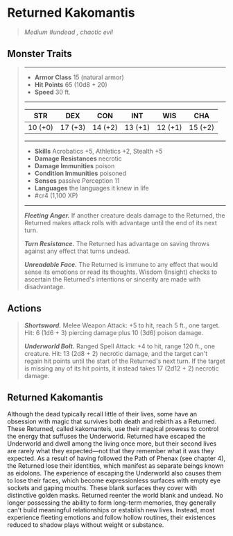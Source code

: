 # Returned Kakomantis
>*Medium #undead , chaotic evil*
## Monster Traits
>___
>- **Armor Class** 15 (natural armor)
>- **Hit Points** 65 (10d8 + 20)
>- **Speed** 30 ft.
>___
>|STR|DEX|CON|INT|WIS|CHA|
>|:---:|:---:|:---:|:---:|:---:|:---:|
>|10 (+0)|17 (+3)|14 (+2)|13 (+1)|12 (+1)|15 (+2)|
>___
>- **Skills** Acrobatics +5, Athletics +2, Stealth +5
>- **Damage Resistances** necrotic
>- **Damage Immunities** poison
>- **Condition Immunities** poisoned
>- **Senses** passive Perception 11
>- **Languages** the languages it knew in life
>- #cr4 (1,100 XP)
>___
>***Fleeting Anger.*** If another creature deals damage to the Returned, the Returned makes attack rolls with advantage until the end of its next turn.  
>
>***Turn Resistance.*** The Returned has advantage on saving throws against any effect that turns undead.  
>
>***Unreadable Face.*** The Returned is immune to any effect that would sense its emotions or read its thoughts. Wisdom (Insight) checks to ascertain the Returned's intentions or sincerity are made with disadvantage.  
>
## Actions
>***Shortsword.*** Melee Weapon Attack: +5 to hit, reach 5 ft., one target. Hit: 6 (1d6 + 3) piercing damage plus 10 (3d6) poison damage.  
>
>***Underworld Bolt.*** Ranged Spell Attack: +4 to hit, range 120 ft., one creature. Hit: 13 (2d8 + 2) necrotic damage, and the target can't regain hit points until the start of the Returned's next turn. If the target is missing any of its hit points, it instead takes 17 (2d12 + 2) necrotic damage.
## Returned Kakomantis
Although the dead typically recall little of their lives, some have an obsession with magic that survives both death and rebirth as a Returned. These Returned, called kakomanteis, use their magical prowess to control the energy that suffuses the Underworld.
Returned have escaped the Underworld and dwell among the living once more, but their second lives are rarely what they expected—not that they remember what it was they expected. As a result of having followed the Path of Phenax (see chapter 4), the Returned lose their identities, which manifest as separate beings known as eidolons. The experience of escaping the Underworld also causes them to lose their faces, which become expressionless surfaces with empty eye sockets and gaping mouths. These blank surfaces they cover with distinctive golden masks.
Returned reenter the world blank and undead. No longer possessing the ability to form long-term memories, they generally can't build meaningful relationships or establish new lives. Instead, most experience fleeting emotions and follow hollow routines, their existences reduced to shadow plays without weight or substance.